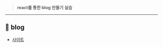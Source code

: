 > **react를 통한 blog 만들기 실습**

---


## 📜 **blog**
- [사이트](https://info-jeonghuns-projects.vercel.app/)


